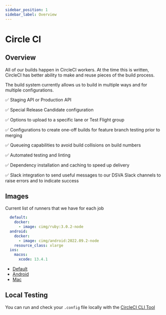 ```yaml
---
sidebar_position: 1
sidebar_label: Overview
---
```

# Circle CI

## Overview
All of our builds happen in CircleCI workers. At the time this is written, CircleCI has better ability to make and reuse pieces of the build process. 

The build system currently allows us to build in multiple ways and for multiple configurations.

:white_check_mark:  Staging API or Production API

:white_check_mark:  Special Release Candidate configuration

:white_check_mark:  Options to upload to a specific lane or Test Flight group

:white_check_mark:  Configurations to create one-off builds for feature branch testing prior to merging

:white_check_mark:  Queueing capabilities to avoid build collisions on build numbers

:white_check_mark:  Automated testing and linting

:white_check_mark:  Dependency installation and caching to speed up delivery

:white_check_mark:  Slack integration to send useful messages to our DSVA Slack channels to raise errors and to indicate success

## Images
Current list of runners that we have for each job
```yaml
  default:
    docker:
      - image: cimg/ruby:3.0.2-node
  android:
    docker:
      - image: cimg/android:2022.09.2-node
    resource_class: xlarge
  ios:
    macos:
      xcode: 13.4.1
```
- [Default](https://circleci.com/docs/circleci-images/#ruby)
- [Android](https://circleci.com/docs/circleci-images/#android)
- [Mac](https://circleci.com/docs/using-macos/)

## Local Testing
You can run and check your `.config` file locally with the [CircleCI CLI Tool](https://circleci.com/docs/local-cli/)

